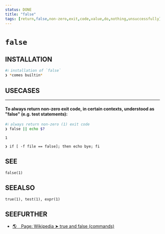 ```yaml
---
status: DONE
title: "false"
tags: [return,false,non-zero,exit,code,value,do,nothing,unsuccessfully]
---
```


# `false`

## INSTALLATION


```bash
#ℹ︎ installation of `false`
❯ *comes builtin*
```


## USECASES

----
#### To always return non-zero exit code, in certain contexts, understood as "false" (e.g. test statements):


```bash
#ℹ︎ always return non-zero (1) exit code
❯ false || echo $?
```

    1

    ❯ if [ -f file == false]; then echo bye; fi


## SEE

    false(1)

## SEEALSO

    true(1), test(1), expr(1)

## SEEFURTHER

- [🌎 Page: Wikipedia ➤ true and false (commands)](https://en.wikipedia.org/wiki/True_and_false_(commands))
